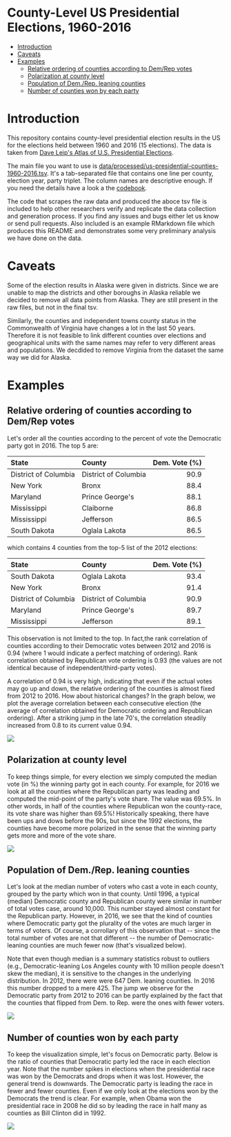 County-Level US Presidential Elections, 1960-2016
================

-   [Introduction](#introduction)
-   [Caveats](#caveats)
-   [Examples](#examples)
    -   [Relative ordering of counties according to Dem/Rep votes](#relative-ordering-of-counties-according-to-demrep-votes)
    -   [Polarization at county level](#polarization-at-county-level)
    -   [Population of Dem./Rep. leaning counties](#population-of-dem.rep.-leaning-counties)
    -   [Number of counties won by each party](#number-of-counties-won-by-each-party)

Introduction
============

This repository contains county-level presidential election results in the US for the elections held between 1960 and 2016 (15 elections). The data is taken from [Dave Leip's Atlas of U.S. Presidential Elections](http://uselectionatlas.org/).

The main file you want to use is [data/processed/us-presidential-counties-1960-2016.tsv](data/processed/us-presidential-counties-1960-2016.tsv). It's a tab-separated file that contains one line per county, election year, party triplet. The column names are descriptive enough. If you need the details have a look a the [codebook](codebook.txt).

The code that scrapes the raw data and produced the aboce tsv file is included to help other researchers verify and replicate the data collection and generation process. If you find any issues and bugs either let us know or send pull requests. Also included is an example RMarkdown file which produces this README and demonstrates some very preliminary analysis we have done on the data.

Caveats
=======

Some of the election results in Alaska were given in districts. Since we are unable to map the districts and other boroughs in Alaska reliable we decided to remove all data points from Alaska. They are still present in the raw files, but not in the final tsv.

Similarly, the counties and independent towns county status in the Commonwealth of Virginia have changes a lot in the last 50 years. Therefore it is not feasible to link different counties over elections and geographical units with the same names may refer to very different areas and populations. We decdided to remove Virginia from the dataset the same way we did for Alaska.

Examples
========

Relative ordering of counties according to Dem/Rep votes
--------------------------------------------------------

Let's order all the counties according to the percent of vote the Democratic party got in 2016. The top 5 are:

| State                | County               |  Dem. Vote (%)|
|:---------------------|:---------------------|--------------:|
| District of Columbia | District of Columbia |           90.9|
| New York             | Bronx                |           88.4|
| Maryland             | Prince George's      |           88.1|
| Mississippi          | Claiborne            |           86.8|
| Mississippi          | Jefferson            |           86.5|
| South Dakota         | Oglala Lakota        |           86.5|

which contains 4 counties from the top-5 list of the 2012 elections:

| State                | County               |  Dem. Vote (%)|
|:---------------------|:---------------------|--------------:|
| South Dakota         | Oglala Lakota        |           93.4|
| New York             | Bronx                |           91.4|
| District of Columbia | District of Columbia |           90.9|
| Maryland             | Prince George's      |           89.7|
| Mississippi          | Jefferson            |           89.1|

This observation is not limited to the top. In fact,the rank correlation of counties according to their Democratic votes between 2012 and 2016 is 0.94 (where 1 would indicate a perfect matching of ordering). Rank correlation obtained by Republican vote ordering is 0.93 (the values are not identical because of independent/third-party votes).

A correlation of 0.94 is very high, indicating that even if the actual votes may go up and down, the relative ordering of the counties is almost fixed from 2012 to 2016. How about historical changes? In the graph below, we plot the average correlation between each consecutive election (the average of correlation obtained for Democratic ordering and Republican ordering). After a striking jump in the late 70's, the correlation steadily increased from 0.8 to its current value 0.94.

![](README_files/figure-markdown_github/unnamed-chunk-4-1.png)

Polarization at county level
----------------------------

To keep things simple, for every election we simply computed the median vote (in %) the winning party got in each county. For example, for 2016 we look at all the counties where the Republican party was leading and computed the mid-point of the party's vote share. The value was 69.5%. In other words, in half of the counties where Republican won the county-race, its vote share was higher than 69.5%! Historically speaking, there have been ups and dows before the 90s, but since the 1992 elections, the counties have become more polarized in the sense that the winning party gets more and more of the vote share.

![](README_files/figure-markdown_github/unnamed-chunk-5-1.png)

Population of Dem./Rep. leaning counties
----------------------------------------

Let's look at the median number of voters who cast a vote in each county, grouped by the party which won in that county. Until 1996, a typical (median) Democratic county and Republican county were similar in number of total votes case, around 10,000. This number stayed almost constant for the Republican party. However, in 2016, we see that the kind of counties where Democratic party got the plurality of the votes are much larger in terms of voters. Of course, a corrollary of this observation that -- since the total number of votes are not that different -- the number of Democratic-leaning counties are much fewer now (that's visualized below).

Note that even though median is a summary statistics robust to outliers (e.g., Democratic-leaning Los Angeles county with 10 million people doesn't skew the median), it is sensitive to the changes in the underlying distribution. In 2012, there were were 647 Dem. leaning counties. In 2016 this number dropped to a mere 425. The jump we observe for the Democratic party from 2012 to 2016 can be partly explained by the fact that the counties that flipped from Dem. to Rep. were the ones with fewer voters.

![](README_files/figure-markdown_github/unnamed-chunk-6-1.png)

Number of counties won by each party
------------------------------------

To keep the visualization simple, let's focus on Democratic party. Below is the ratio of counties that Democratic party led the race in each election year. Note that the number spikes in elections when the presidential race was won by the Democrats and drops when it was lost. However, the general trend is downwards. The Democratic party is leading the race in fewer and fewer counties. Even if we only look at the elections won by the Democrats the trend is clear. For example, when Obama won the presidential race in 2008 he did so by leading the race in half many as counties as Bill Clinton did in 1992.

![](README_files/figure-markdown_github/unnamed-chunk-7-1.png)

